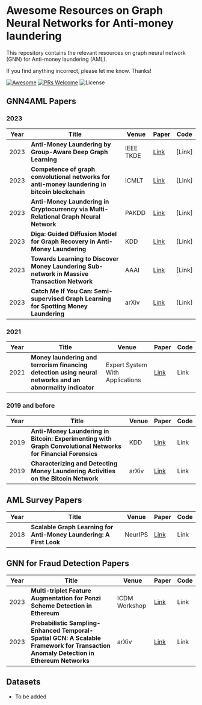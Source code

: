 # Awesome Resources on Graph Neural Networks for Anti-money laundering

This repository contains the relevant resources on graph neural network (GNN) for Anti-money laundering (AML).  

If you find anything incorrect, please let me know. Thanks!

<!--[[Paper](https://arxiv.org/abs/2101.00797)], [[Code](https://github.com/bdy9527/FAGCN)]-->
[![Awesome](https://cdn.rawgit.com/sindresorhus/awesome/d7305f38d29fed78fa85652e3a63e154dd8e8829/media/badge.svg)](https://github.com/sindresorhus/awesome) [![PRs Welcome](https://img.shields.io/badge/PRs-welcome-brightgreen.svg?style=flat-square)](http://makeapullrequest.com) ![License](https://img.shields.io/github/license/fuqishuang228/GNN-for-Anti-money-launedring.svg?color=blue) 

## GNN4AML Papers
### 2023 
| Year   | Title  | Venue |  Paper | Code  |
|-------|--------|--------|--------|-----------|
| 2023 | **Anti-Money Laundering by Group-Aware Deep Graph Learning** | IEEE TKDE| [Link](https://ieeexplore.ieee.org/document/10114503) |  [Link] | 
| 2023 | **Competence of graph convolutional networks for anti-money laundering in bitcoin blockchain** | ICMLT | [Link](https://dl.acm.org/doi/10.1145/3409073.3409080) |  [Link] | 
| 2023 | **Anti-Money Laundering in Cryptocurrency via Multi-Relational Graph Neural Network** | PAKDD | [Link](https://link.springer.com/chapter/10.1007/978-3-031-33377-4_10) |  [Link] | 
| 2023 | **Diga: Guided Diffusion Model for Graph Recovery in Anti-Money Laundering** | KDD | [Link](https://dl.acm.org/doi/abs/10.1145/3580305.3599806) |  [Link]| 
| 2023 | **Towards Learning to Discover Money Laundering Sub-network in Massive Transaction Network** | AAAI | [Link](https://ojs.aaai.org/index.php/AAAI/article/view/26656) |  [Link] | 
| 2023 | **Catch Me If You Can: Semi-supervised Graph Learning for Spotting Money Laundering** | arXiv | [Link](https://arxiv.org/pdf/2302.11880.pdf) |  [Link] | 

### 2021
| Year   | Title  | Venue |  Paper | Code  |
|-------|--------|--------|--------|-----------|
| 2021 | **Money laundering and terrorism financing detection using neural networks and an abnormality indicator** | Expert System With Applications | [Link](https://www.sciencedirect.com/science/article/pii/S0957417420311209) |  Link |


### 2019 and before
| Year   | Title  | Venue |  Paper | Code  |
|-------|--------|--------|--------|-----------|
| 2019 | **Anti-Money Laundering in Bitcoin: Experimenting with Graph Convolutional Networks for Financial Forensics** | KDD | [Link](https://arxiv.org/abs/1908.02591) |  Link |
| 2019 | **Characterizing and Detecting Money Laundering Activities on the Bitcoin Network** | arXiv | [Link](https://arxiv.org/abs/1912.12060) |  Link |


## AML Survey Papers
| Year   | Title  | Venue |  Paper | Code  |
|-------|--------|--------|--------|-----------|
| 2018 | **Scalable Graph Learning for Anti-Money Laundering: A First Look** | NeurIPS | [Link](https://arxiv.org/abs/1812.00076) |  Link |


## GNN for Fraud Detection Papers
| Year   | Title  | Venue |  Paper | Code  |
|-------|--------|--------|--------|-----------|
| 2023 | **Multi-triplet Feature Augmentation for Ponzi Scheme Detection in Ethereum** | ICDM Workshop | [Link](https://arxiv.org/abs/2310.00856) |  Link |
| 2023 | **Probabilistic Sampling-Enhanced Temporal-Spatial GCN: A Scalable Framework for Transaction Anomaly Detection in Ethereum Networks** | arXiv | [Link](https://arxiv.org/abs/2310.00144) |  Link |


## Datasets

- To be added

  <!--cora、citeseer、pubmed------------cornell、texas、wisconsin、chameleon、squirrel、actor、FB100、SNAP-->
